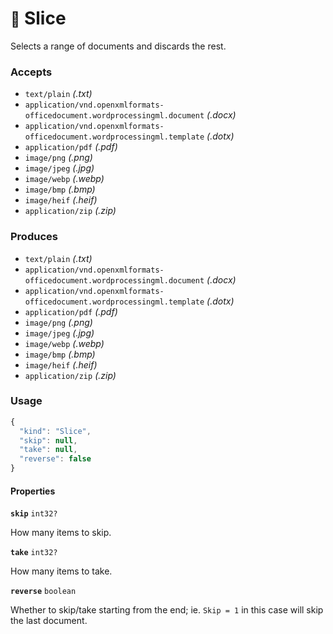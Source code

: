 # <small>:nut_and_bolt:</small> Slice

Selects a range of documents and discards the rest.

### Accepts

  - `text/plain` _(.txt)_
  - `application/vnd.openxmlformats-officedocument.wordprocessingml.document` _(.docx)_
  - `application/vnd.openxmlformats-officedocument.wordprocessingml.template` _(.dotx)_
  - `application/pdf` _(.pdf)_
  - `image/png` _(.png)_
  - `image/jpeg` _(.jpg)_
  - `image/webp` _(.webp)_
  - `image/bmp` _(.bmp)_
  - `image/heif` _(.heif)_
  - `application/zip` _(.zip)_

### Produces

  - `text/plain` _(.txt)_
  - `application/vnd.openxmlformats-officedocument.wordprocessingml.document` _(.docx)_
  - `application/vnd.openxmlformats-officedocument.wordprocessingml.template` _(.dotx)_
  - `application/pdf` _(.pdf)_
  - `image/png` _(.png)_
  - `image/jpeg` _(.jpg)_
  - `image/webp` _(.webp)_
  - `image/bmp` _(.bmp)_
  - `image/heif` _(.heif)_
  - `application/zip` _(.zip)_

### Usage

```js
{
  "kind": "Slice",
  "skip": null,
  "take": null,
  "reverse": false
}
```
#### Properties

**`skip`**  `int32?`

How many items to skip.


**`take`**  `int32?`

How many items to take.


**`reverse`**  `boolean`

Whether to skip/take starting from the end; ie. `Skip = 1` in this case will skip the last document.


